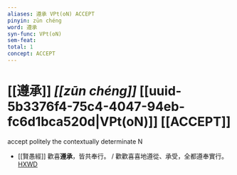 ```yaml
---
aliases: 遵承 VPt(oN) ACCEPT
pinyin: zūn chéng
word: 遵承
syn-func: VPt(oN)
sem-feat: 
total: 1
concept: ACCEPT 
---
```

# [[遵承]] *[[zūn chéng]]*  [[uuid-5b3376f4-75c4-4047-94eb-fc6d1bca520d|VPt(oN)]] [[ACCEPT]]
accept politely the contextually determinate N
 - [[賢愚經]] 歡喜**遵承**，皆共奉行。 / 歡歡喜喜地遵從、承受，全都遵奉實行。[HXWD](https://hxwd.org/textview.html?location=KR6b0059_T_002-0358b.46)
